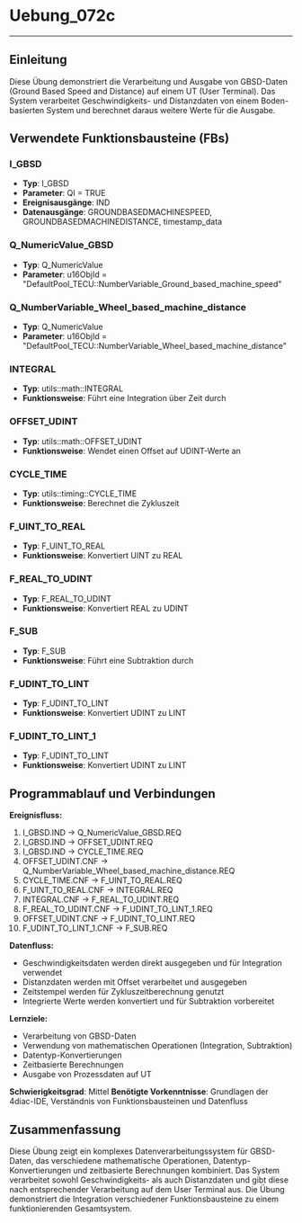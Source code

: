 # Uebung_072c

* * * * * * * * * *

## Einleitung
Diese Übung demonstriert die Verarbeitung und Ausgabe von GBSD-Daten (Ground Based Speed and Distance) auf einem UT (User Terminal). Das System verarbeitet Geschwindigkeits- und Distanzdaten von einem Boden-basierten System und berechnet daraus weitere Werte für die Ausgabe.

## Verwendete Funktionsbausteine (FBs)

### I_GBSD
- **Typ**: I_GBSD
- **Parameter**: QI = TRUE
- **Ereignisausgänge**: IND
- **Datenausgänge**: GROUNDBASEDMACHINESPEED, GROUNDBASEDMACHINEDISTANCE, timestamp_data

### Q_NumericValue_GBSD
- **Typ**: Q_NumericValue
- **Parameter**: u16ObjId = "DefaultPool_TECU::NumberVariable_Ground_based_machine_speed"

### Q_NumberVariable_Wheel_based_machine_distance
- **Typ**: Q_NumericValue
- **Parameter**: u16ObjId = "DefaultPool_TECU::NumberVariable_Wheel_based_machine_distance"

### INTEGRAL
- **Typ**: utils::math::INTEGRAL
- **Funktionsweise**: Führt eine Integration über Zeit durch

### OFFSET_UDINT
- **Typ**: utils::math::OFFSET_UDINT
- **Funktionsweise**: Wendet einen Offset auf UDINT-Werte an

### CYCLE_TIME
- **Typ**: utils::timing::CYCLE_TIME
- **Funktionsweise**: Berechnet die Zykluszeit

### F_UINT_TO_REAL
- **Typ**: F_UINT_TO_REAL
- **Funktionsweise**: Konvertiert UINT zu REAL

### F_REAL_TO_UDINT
- **Typ**: F_REAL_TO_UDINT
- **Funktionsweise**: Konvertiert REAL zu UDINT

### F_SUB
- **Typ**: F_SUB
- **Funktionsweise**: Führt eine Subtraktion durch

### F_UDINT_TO_LINT
- **Typ**: F_UDINT_TO_LINT
- **Funktionsweise**: Konvertiert UDINT zu LINT

### F_UDINT_TO_LINT_1
- **Typ**: F_UDINT_TO_LINT
- **Funktionsweise**: Konvertiert UDINT zu LINT

## Programmablauf und Verbindungen

**Ereignisfluss:**
1. I_GBSD.IND → Q_NumericValue_GBSD.REQ
2. I_GBSD.IND → OFFSET_UDINT.REQ
3. I_GBSD.IND → CYCLE_TIME.REQ
4. OFFSET_UDINT.CNF → Q_NumberVariable_Wheel_based_machine_distance.REQ
5. CYCLE_TIME.CNF → F_UINT_TO_REAL.REQ
6. F_UINT_TO_REAL.CNF → INTEGRAL.REQ
7. INTEGRAL.CNF → F_REAL_TO_UDINT.REQ
8. F_REAL_TO_UDINT.CNF → F_UDINT_TO_LINT_1.REQ
9. OFFSET_UDINT.CNF → F_UDINT_TO_LINT.REQ
10. F_UDINT_TO_LINT_1.CNF → F_SUB.REQ

**Datenfluss:**
- Geschwindigkeitsdaten werden direkt ausgegeben und für Integration verwendet
- Distanzdaten werden mit Offset verarbeitet und ausgegeben
- Zeitstempel werden für Zykluszeitberechnung genutzt
- Integrierte Werte werden konvertiert und für Subtraktion vorbereitet

**Lernziele:**
- Verarbeitung von GBSD-Daten
- Verwendung von mathematischen Operationen (Integration, Subtraktion)
- Datentyp-Konvertierungen
- Zeitbasierte Berechnungen
- Ausgabe von Prozessdaten auf UT

**Schwierigkeitsgrad**: Mittel
**Benötigte Vorkenntnisse**: Grundlagen der 4diac-IDE, Verständnis von Funktionsbausteinen und Datenfluss

## Zusammenfassung
Diese Übung zeigt ein komplexes Datenverarbeitungssystem für GBSD-Daten, das verschiedene mathematische Operationen, Datentyp-Konvertierungen und zeitbasierte Berechnungen kombiniert. Das System verarbeitet sowohl Geschwindigkeits- als auch Distanzdaten und gibt diese nach entsprechender Verarbeitung auf dem User Terminal aus. Die Übung demonstriert die Integration verschiedener Funktionsbausteine zu einem funktionierenden Gesamtsystem.